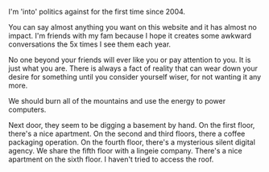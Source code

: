 I'm 'into' politics against for the first time since 2004.

You can say almost anything you want on this website and it has almost no
impact.  I'm friends with my fam because I hope it creates some awkward
conversations the 5x times I see them each year.

No one beyond your friends will ever like you or pay attention to you.
It is just what you are.
There is always a fact of reality that can wear down your desire for something
until you consider yourself wiser, for not wanting it any more.

We should burn all of the mountains and use the energy to power computers.

Next door, they seem to be digging a basement by hand.  On the first floor,
there's a nice apartment.  On the second and third floors, there a coffee
packaging operation.  On the fourth floor, there's a mysterious silent digital
agency.  We share the fifth floor with a lingeie company.  There's a nice
apartment on the sixth floor.  I haven't tried to access the roof.  
